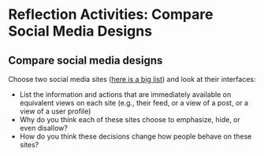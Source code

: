 # Reflection Activities: Compare Social Media Designs


## Compare social media designs
Choose two social media sites ([here is a big list](https://en.wikipedia.org/wiki/List_of_social_networking_services)) and look at their interfaces:
- List the information and actions that are immediately available on equivalent views on each site (e.g., their feed, or a view of a post, or a view of a user profile)
- Why do you think each of these sites choose to emphasize, hide, or even disallow?
- How do you think these decisions change how people behave on these sites?
